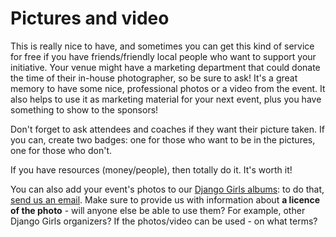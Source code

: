 # Pictures and video

This is really nice to have, and sometimes you can get this kind of service for free if you have friends/friendly local people who want to support your initiative. Your venue might have a marketing department that could donate the time of their in-house photographer, so be sure to ask! It's a great memory to have some nice, professional photos or a video from the event. It also helps to use it as marketing material for your next event, plus you have something to show to the sponsors!

Don't forget to ask attendees and coaches if they want their picture taken. If you can, create two badges: one for those who want to be in the pictures, one for those who don't.

If you have resources \(money/people\), then totally do it. It's worth it!

You can also add your event's photos to our [Django Girls albums](https://www.flickr.com/photos/djangogirls/albums): to do that, [send us an email](mailto:hello@djangogirls.org). Make sure to provide us with information about **a licence of the photo** - will anyone else be able to use them? For example, other Django Girls organizers? If the photos/video can be used - on what terms?

